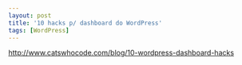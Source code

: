 ```yaml
---
layout: post
title: '10 hacks p/ dashboard do WordPress'
tags: [WordPress]
---
```


<http://www.catswhocode.com/blog/10-wordpress-dashboard-hacks>
